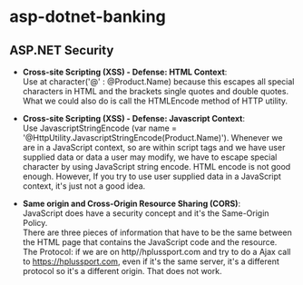 # asp-dotnet-banking

## ASP.NET Security

- **Cross-site Scripting (XSS) - Defense: HTML Context**: <br>
Use at character('@' : @Product.Name) because this escapes all special characters in HTML and the brackets single quotes and double quotes. What we could also do is call the HTMLEncode method of HTTP utility.

- **Cross-site Scripting (XSS) - Defense: Javascript Context**: <br>
Use JavascriptStringEncode (var name = '@HttpUtility.JavascriptStringEncode(Product.Name)').
Whenever we are in a JavaScript context, so are within script tags and we have user supplied data or data a user may modify, we have to escape special character by using JavaScript string encode. HTML encode is not good enough.
However, If you try to use user supplied data in a JavaScript context, it's just not a good idea.

- **Same origin and Cross-Origin Resource Sharing (CORS)**: <br>
JavaScript does have a security concept and it's the Same-Origin Policy. <br>
There are three pieces of information that have to be the same between the HTML page that contains the JavaScript code and the resource. <br>
The Protocol: if we are on http//hplussport.com and try to do a Ajax call to https://hplussport.com, even if it's the same server, it's a different protocol so it's a different origin. That does not work.

